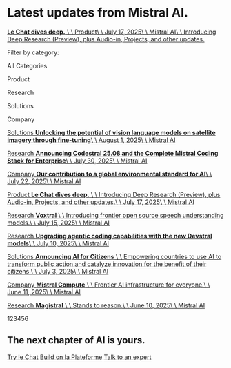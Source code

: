 # Latest updates from Mistral AI.

[**Le Chat dives deep.** \\
\\
Product\\
\\
July 17, 2025\\
\\
Mistral AI\\
\\
Introducing Deep Research (Preview), plus Audio-in, Projects, and other updates.](https://mistral.ai/news/le-chat-dives-deep)

Filter by category:

All Categories

Product

Research

Solutions

Company

[Solutions **Unlocking the potential of vision language models on satellite imagery through fine-tuning**\\
\\
August 1, 2025\\
\\
Mistral AI](https://mistral.ai/news/unlocking-potential-vision-language-models-satellite-imagery-fine-tuning)

[Research **Announcing Codestral 25.08 and the Complete Mistral Coding Stack for Enterprise**\\
\\
July 30, 2025\\
\\
Mistral AI](https://mistral.ai/news/codestral-25-08)

[Company **Our contribution to a global environmental standard for AI**\\
\\
July 22, 2025\\
\\
Mistral AI](https://mistral.ai/news/our-contribution-to-a-global-environmental-standard-for-ai)

[Product **Le Chat dives deep.** \\
\\
Introducing Deep Research (Preview), plus Audio-in, Projects, and other updates.\\
\\
July 17, 2025\\
\\
Mistral AI](https://mistral.ai/news/le-chat-dives-deep)

[Research **Voxtral** \\
\\
Introducing frontier open source speech understanding models.\\
\\
July 15, 2025\\
\\
Mistral AI](https://mistral.ai/news/voxtral)

[Research **Upgrading agentic coding capabilities with the new Devstral models**\\
\\
July 10, 2025\\
\\
Mistral AI](https://mistral.ai/news/devstral-2507)

[Solutions **Announcing AI for Citizens** \\
\\
Empowering countries to use AI to transform public action and catalyze innovation for the benefit of their citizens.\\
\\
July 3, 2025\\
\\
Mistral AI](https://mistral.ai/news/ai-for-citizens)

[Company **Mistral Compute** \\
\\
Frontier AI infrastructure for everyone.\\
\\
June 11, 2025\\
\\
Mistral AI](https://mistral.ai/news/mistral-compute)

[Research **Magistral** \\
\\
Stands to reason.\\
\\
June 10, 2025\\
\\
Mistral AI](https://mistral.ai/news/magistral)

123456

## The next chapter of AI is yours.

[Try le Chat](https://chat.mistral.ai/) [Build on la Plateforme](https://console.mistral.ai/) [Talk to an expert](https://mistral.ai/contact)